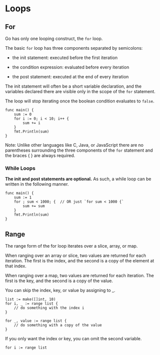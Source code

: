 # Loops

## For

Go has only one looping construct, the `for` loop.

The basic `for` loop has three components separated by semicolons:

* the init statement: executed before the first iteration

* the condition expression: evaluated before every iteration

* the post statement: executed at the end of every iteration

The init statement will often be a short variable declaration, and the variables declared there are visible only in 
the scope of the `for` statement.

The loop will stop iterating once the boolean condition evaluates to `false`.

```aiignore
func main() {
	sum := 0
	for i := 0; i < 10; i++ {
		sum += i
	}
	fmt.Println(sum)
}
```

Note: Unlike other languages like C, Java, or JavaScript there are no parentheses surrounding the three components 
of the `for` statement and the braces { } are always required.

### While Loops

**The init and post statements are optional.** As such, a while loop can be written in the following manner.

```aiignore
func main() {
	sum := 1
	for ; sum < 1000; {  // OR just `for sum < 1000 {`
		sum += sum
	}
	fmt.Println(sum)
}
```

## Range

The range form of the for loop iterates over a slice, array, or map.

When ranging over an array or slice, two values are returned for each iteration. 
The first is the index, and the second is a copy of the element at that index.

When ranging over a map, two values are returned for each iteration.
The first is the key, and the second is a copy of the value.

You can skip the index, key, or value by assigning to _.

```aiignore
list := make([]int, 10)
for i, _ := range list {
    // do something with the index i
}

for _, value := range list {
    // do something with a copy of the value
}
```

If you only want the index or key, you can omit the second variable.

`for i := range list`